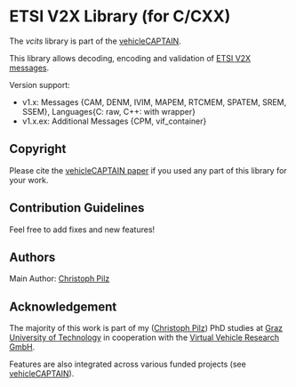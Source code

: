 # ETSI V2X Library (for C/CXX)
The *vcits* library is part of the [vehicleCAPTAIN](https://github.com/virtual-vehicle/vehicle_captain).

This library allows decoding, encoding and validation of [ETSI V2X messages](https://forge.etsi.org/rep/ITS/asn1).

Version support:
* v1.x: Messages {CAM, DENM, IVIM, MAPEM, RTCMEM, SPATEM, SREM, SSEM}, Languages{C: raw, C++: with wrapper}
* v1.x.ex: Additional Messages {CPM, vif_container}

## Copyright
Please cite the [vehicleCAPTAIN paper](https://TODO_link_to_paper_when_it_is_published) if you used any part of this library for your work.

## Contribution Guidelines
Feel free to add fixes and new features!

## Authors
Main Author: [Christoph Pilz](https://github.com/MrMushroom)

## Acknowledgement
The majority of this work is part of my ([Christoph Pilz](https://www.researchgate.net/profile/Christoph-Pilz)) PhD studies at [Graz University of Technology](https://www.tugraz.at/home) in cooperation with the [Virtual Vehicle Research GmbH](https://www.v2c2.at/).

Features are also integrated across various funded projects (see [vehicleCAPTAIN](https://github.com/virtual-vehicle/vehicle_captain)).
